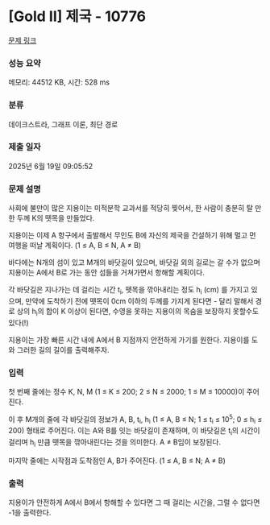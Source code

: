 # [Gold II] 제국 - 10776 

[문제 링크](https://www.acmicpc.net/problem/10776) 

### 성능 요약

메모리: 44512 KB, 시간: 528 ms

### 분류

데이크스트라, 그래프 이론, 최단 경로

### 제출 일자

2025년 6월 19일 09:05:52

### 문제 설명

<p>사회에 불만이 많은 지용이는 미적분학 교과서를 적당히 찢어서, 한 사람이 충분히 탈 만한 두께 K의 뗏목을 만들었다.</p>

<p>지용이는 이제 A 항구에서 출발해서 무인도 B에 자신의 제국을 건설하기 위해 멀고 먼 여행을 떠날 계획이다. (1 ≤ A, B ≤ N, A ≠ B)</p>

<p>바다에는 N개의 섬이 있고 M개의 바닷길이 있으며, 바닷길 외의 길로는 갈 수가 없으며 지용이는 A에서 B로 가는 동안 섬들을 거쳐가면서 항해할 계획이다.</p>

<p>각 바닷길은 지나가는 데 걸리는 시간 t<sub>i</sub>, 뗏목을 깎아내리는 정도 h<sub>i</sub> (cm) 를 가지고 있으며, 만약에 도착하기 전에 뗏목이 0cm 이하의 두께를 가지게 된다면 - 달리 말해서 경로 상의 h<sub>i</sub>의 합이 K 이상이 된다면, 수영을 못하는 지용이의 목숨을 보장하지 못할수도 있다(!)</p>

<p>지용이는 가장 빠른 시간 내에 A에서 B 지점까지 안전하게 가기를 원한다. 지용이를 도와 그러한 길의 길이를 출력해주자.</p>

### 입력 

 <p>첫 번째 줄에는 정수 K, N, M (1 ≤ K ≤ 200; 2 ≤ N ≤ 2000; 1 ≤ M ≤ 10000)이 주어진다.</p>

<p>이 후 M개의 줄에 각 바닷길의 정보가 A, B, t<sub>i</sub>, h<sub>i</sub> (1 ≤ A, B ≤ N; 1 ≤ t<sub>i</sub> ≤ 10<sup>5</sup>; 0 ≤ h<sub>i</sub> ≤ 200) 형태로 주어진다. 이는 A와 B를 잇는 바닷길이 존재하며, 이 바닷길은 t<sub>i</sub>의 시간이 걸리며 h<sub>i</sub> 만큼 뗏목을 깎아내린다는 것을 의미한다. A ≠ B임이 보장된다.</p>

<p>마지막 줄에는 시작점과 도착점인 A, B가 주어진다. (1 ≤ A, B ≤ N; A ≠ B)</p>

### 출력 

 <p>지용이가 안전하게 A에서 B에서 항해할 수 있다면 그 때 걸리는 시간을, 그럴 수 없다면 -1을 출력한다.</p>

